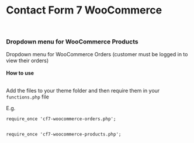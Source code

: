 
<h1>Contact Form 7 WooCommerce</h1><br/>
<h3>Dropdown menu for WooCommerce Products</h4>
Dropdown menu for WooCommerce Orders (customer must be logged in to view their orders)<br/><br/></h4>
<b>How to use</b><br/><br/>

Add the files to your theme folder and then require them in your <code>functions.php</code> file

E.g.

<code>require_once 'cf7-woocommerce-orders.php';<br/><br/>
require_once 'cf7-woocommerce-products.php';</code>
